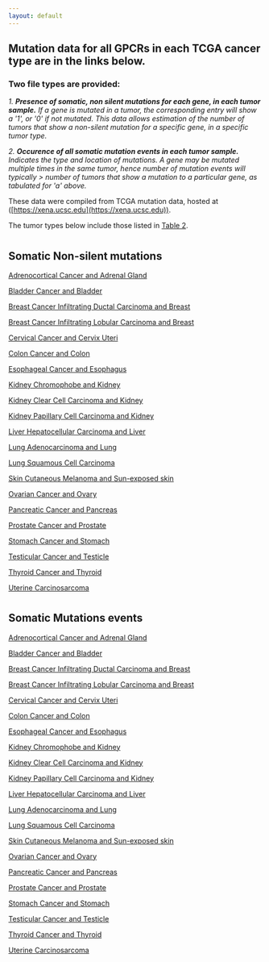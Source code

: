 ```yaml
---
layout: default
---
```


## Mutation data for all GPCRs in each TCGA cancer type are in the links below. 

### Two file types are provided:

*1. **Presence of somatic, non silent mutations for each gene, in each tumor sample.** If a gene is mutated in a tumor, the corresponding entry will show a '1', or '0' if not mutated. This data allows estimation of the number of tumors that show a non-silent mutation for a specific gene, in a specific tumor type.*

*2. **Occurence of all somatic mutation events in each tumor sample.** Indicates the type and location of mutations. A gene may be mutated multiple times in the same tumor, hence number of mutation events will typically > number of tumors that show a mutation to a particular gene, as tabulated for 'a' above.*

These data were compiled from TCGA mutation data, hosted at ([https://xena.ucsc.edu](https://xena.ucsc.edu)).

The tumor types below include those listed in [Table 2](https://insellab.github.io/Picture1.jpg).

   
#

   

## Somatic Non-silent mutations


[Adrenocortical Cancer and Adrenal Gland](https://drive.google.com/open?id=0ByccgsfmD86PMUh1TjVPR2tuZjQ) 

[Bladder Cancer and Bladder](https://drive.google.com/open?id=0ByccgsfmD86PcFZZZUZBQS1HQlE) 

[Breast Cancer Infiltrating Ductal Carcinoma and Breast](https://drive.google.com/open?id=0ByccgsfmD86PZ1RvS1paRzBNRDg) 

[Breast Cancer Infiltrating Lobular Carcinoma and Breast](https://drive.google.com/open?id=0ByccgsfmD86PZmV1ekpiV3I1ZEU) 

[Cervical Cancer and Cervix Uteri](https://drive.google.com/open?id=0ByccgsfmD86PZ0JXS0NEdWxiMUk) 

[Colon Cancer and Colon](https://drive.google.com/open?id=0ByccgsfmD86PaWxMT1ZnNzQyaTQ) 

[Esophageal Cancer and Esophagus](https://drive.google.com/open?id=0ByccgsfmD86PV3dGd3RlMUN2M1E)

[Kidney Chromophobe and Kidney](https://drive.google.com/open?id=0ByccgsfmD86PMjY2SnFITEk4OVk)

[Kidney Clear Cell Carcinoma and Kidney](https://drive.google.com/open?id=0ByccgsfmD86PMENoNS1ONHJhR00)

[Kidney Papillary Cell Carcinoma and Kidney](https://drive.google.com/open?id=0ByccgsfmD86PRHZEZzJ3QWFwclE)

[Liver Hepatocellular Carcinoma and Liver](https://drive.google.com/open?id=0ByccgsfmD86POGFfZ1BCNEpiMEU)

[Lung Adenocarcinoma and Lung](https://drive.google.com/open?id=0ByccgsfmD86PUVVyTHRSMmhKSVU)

[Lung Squamous Cell Carcinoma](https://drive.google.com/open?id=0ByccgsfmD86PT2ZMb3VYYTZsaU0)

[Skin Cutaneous Melanoma and Sun-exposed skin](https://drive.google.com/open?id=0ByccgsfmD86PWUcwV21QXzRValk)

[Ovarian Cancer and Ovary](https://drive.google.com/open?id=0ByccgsfmD86PVS12b3FmVDA5blk)

[Pancreatic Cancer and Pancreas](https://drive.google.com/open?id=0ByccgsfmD86PYTBwM1czT1h4NG8)

[Prostate Cancer and Prostate](https://drive.google.com/open?id=0ByccgsfmD86PSlVQeTgzV1FJLTA)

[Stomach Cancer and Stomach](https://drive.google.com/open?id=0ByccgsfmD86PUGF0Wi12Mk02ajg)

[Testicular Cancer and Testicle](https://drive.google.com/open?id=0ByccgsfmD86PMHQzOURzbDhOSm8)

[Thyroid Cancer and Thyroid](https://drive.google.com/open?id=0ByccgsfmD86PN2J4Z0pmWkpSZnM)

[Uterine Carcinosarcoma](https://drive.google.com/open?id=0ByccgsfmD86PU3FFeENsUS1vMGM)


#

## Somatic Mutations events

[Adrenocortical Cancer and Adrenal Gland](https://drive.google.com/open?id=0ByccgsfmD86PMUh1TjVPR2tuZjQ) 

[Bladder Cancer and Bladder](https://drive.google.com/open?id=0ByccgsfmD86PcFZZZUZBQS1HQlE) 

[Breast Cancer Infiltrating Ductal Carcinoma and Breast](https://drive.google.com/open?id=0ByccgsfmD86PZ1RvS1paRzBNRDg) 

[Breast Cancer Infiltrating Lobular Carcinoma and Breast](https://drive.google.com/open?id=0ByccgsfmD86PZmV1ekpiV3I1ZEU) 

[Cervical Cancer and Cervix Uteri](https://drive.google.com/open?id=0ByccgsfmD86PZ0JXS0NEdWxiMUk) 

[Colon Cancer and Colon](https://drive.google.com/open?id=0ByccgsfmD86PaWxMT1ZnNzQyaTQ) 

[Esophageal Cancer and Esophagus](https://drive.google.com/open?id=0ByccgsfmD86PV3dGd3RlMUN2M1E)

[Kidney Chromophobe and Kidney](https://drive.google.com/open?id=0ByccgsfmD86PMjY2SnFITEk4OVk)

[Kidney Clear Cell Carcinoma and Kidney](https://drive.google.com/open?id=0ByccgsfmD86PMENoNS1ONHJhR00)

[Kidney Papillary Cell Carcinoma and Kidney](https://drive.google.com/open?id=0ByccgsfmD86PRHZEZzJ3QWFwclE)

[Liver Hepatocellular Carcinoma and Liver](https://drive.google.com/open?id=0ByccgsfmD86POGFfZ1BCNEpiMEU)

[Lung Adenocarcinoma and Lung](https://drive.google.com/open?id=0ByccgsfmD86PUVVyTHRSMmhKSVU)

[Lung Squamous Cell Carcinoma](https://drive.google.com/open?id=0ByccgsfmD86PT2ZMb3VYYTZsaU0)

[Skin Cutaneous Melanoma and Sun-exposed skin](https://drive.google.com/open?id=0ByccgsfmD86PWUcwV21QXzRValk)

[Ovarian Cancer and Ovary](https://drive.google.com/open?id=0ByccgsfmD86PVS12b3FmVDA5blk)

[Pancreatic Cancer and Pancreas](https://drive.google.com/open?id=0ByccgsfmD86PYTBwM1czT1h4NG8)

[Prostate Cancer and Prostate](https://drive.google.com/open?id=0ByccgsfmD86PSlVQeTgzV1FJLTA)

[Stomach Cancer and Stomach](https://drive.google.com/open?id=0ByccgsfmD86PUGF0Wi12Mk02ajg)

[Testicular Cancer and Testicle](https://drive.google.com/open?id=0ByccgsfmD86PMHQzOURzbDhOSm8)

[Thyroid Cancer and Thyroid](https://drive.google.com/open?id=0ByccgsfmD86PN2J4Z0pmWkpSZnM)

[Uterine Carcinosarcoma](https://drive.google.com/open?id=0ByccgsfmD86PU3FFeENsUS1vMGM)

